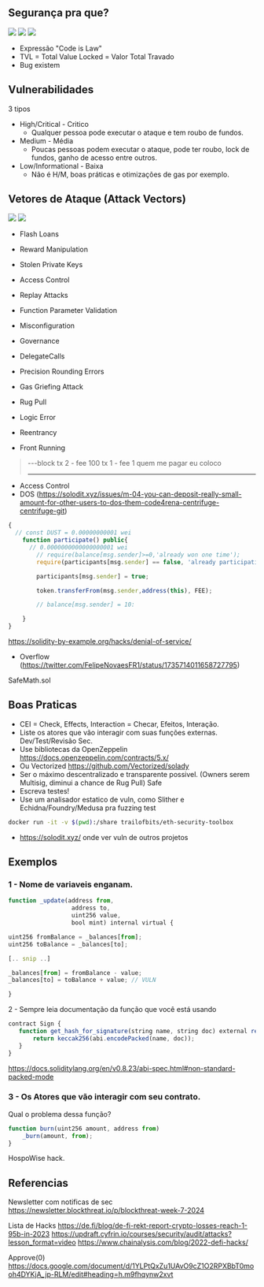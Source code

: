 ## Segurança pra que?

![](<images/Pasted image 20240229143239.png>)
![](<images/Pasted image 20240229034016.png>)
![](<images/Pasted image 20240229033933.png>)

- Expressão "Code is Law"
- TVL = Total Value Locked = Valor Total Travado
- Bug existem

## Vulnerabilidades

3 tipos

- High/Critical - Critico
  - Qualquer pessoa pode executar o ataque e tem roubo de fundos.
- Medium - Média
  - Poucas pessoas podem executar o ataque, pode ter roubo, lock de fundos, ganho de acesso entre outros.
- Low/Informational - Baixa
  - Não é H/M, boas práticas e otimizações de gas por exemplo.

## Vetores de Ataque (Attack Vectors)

![](<images/Pasted image 20240229143327.png>)
![](<images/Pasted image 20240222005410.png>)

- Flash Loans
- Reward Manipulation
- Stolen Private Keys
- Access Control
- Replay Attacks
- Function Parameter Validation
- Misconfiguration
- Governance
- DelegateCalls
- Precision Rounding Errors
- Gas Griefing Attack
- Rug Pull
- Logic Error

- Reentrancy
- Front Running

> ---block
> tx 2 - fee 100
> tx 1 - fee 1 quem me pagar eu coloco
>
> ---

- Access Control
- DOS (https://solodit.xyz/issues/m-04-you-can-deposit-really-small-amount-for-other-users-to-dos-them-code4rena-centrifuge-centrifuge-git)

```js
{
  // const DUST = 0.00000000001 wei
    function participate() public{
      // 0.0000000000000000001 wei
        // require(balance[msg.sender]>=0,'already won one time');
        require(participants[msg.sender] == false, 'already participating');

        participants[msg.sender] = true;

        token.transferFrom(msg.sender,address(this), FEE);

        // balance[msg.sender] = 10:

    }
}
```

https://solidity-by-example.org/hacks/denial-of-service/

- Overflow (https://twitter.com/FelipeNovaesFR1/status/1735714011658727795)

SafeMath.sol

## Boas Praticas

- CEI = Check, Effects, Interaction = Checar, Efeitos, Interação.
- Liste os atores que vão interagir com suas funções externas. Dev/Test/Revisão Sec.
- Use bibliotecas da OpenZeppelin https://docs.openzeppelin.com/contracts/5.x/
- Ou Vectorized https://github.com/Vectorized/solady
- Ser o máximo descentralizado e transparente possivel. (Owners serem Multisig, diminui a chance de Rug Pull) Safe
- Escreva testes!
- Use um analisador estatico de vuln, como Slither e Echidna/Foundry/Medusa pra fuzzing test

```bash
docker run -it -v $(pwd):/share trailofbits/eth-security-toolbox
```

- https://solodit.xyz/ onde ver vuln de outros projetos

## Exemplos

### 1 - Nome de variaveis enganam.

```js
function _update(address from,
				  address to,
				  uint256 value,
				  bool mint) internal virtual {

uint256 fromBalance = _balances[from];
uint256 toBalance = _balances[to];

[.. snip ..]

_balances[from] = fromBalance - value;
_balances[to] = toBalance + value; // VULN

}
```

2 - Sempre leia documentação da função que você está usando

<!-- ![](<images/Pasted image 20240229034736.png>) -->

```js
contract Sign {
   function get_hash_for_signature(string name, string doc) external returns(bytes32) {
       return keccak256(abi.encodePacked(name, doc));
   }
}
```

https://docs.soliditylang.org/en/v0.8.23/abi-spec.html#non-standard-packed-mode

### 3 - Os Atores que vão interagir com seu contrato.

Qual o problema dessa função?

```js
function burn(uint256 amount, address from)
	_burn(amount, from);
}
```

HospoWise hack.

## Referencias

Newsletter com notificas de sec
https://newsletter.blockthreat.io/p/blockthreat-week-7-2024

Lista de Hacks
https://de.fi/blog/de-fi-rekt-report-crypto-losses-reach-1-95b-in-2023
https://updraft.cyfrin.io/courses/security/audit/attacks?lesson_format=video
https://www.chainalysis.com/blog/2022-defi-hacks/

Approve(0)
https://docs.google.com/document/d/1YLPtQxZu1UAvO9cZ1O2RPXBbT0mooh4DYKjA_jp-RLM/edit#heading=h.m9fhqynw2xvt
